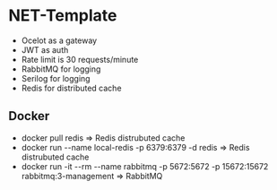 # NET-Template

* Ocelot as a gateway
* JWT as auth
* Rate limit is 30 requests/minute
* RabbitMQ for logging
* Serilog for logging
* Redis for distributed cache


## Docker

* docker pull redis => Redis distrubuted cache
* docker run --name local-redis -p 6379:6379 -d redis => Redis distrubuted cache
* docker run -it --rm --name rabbitmq -p 5672:5672 -p 15672:15672 rabbitmq:3-management  => RabbitMQ
